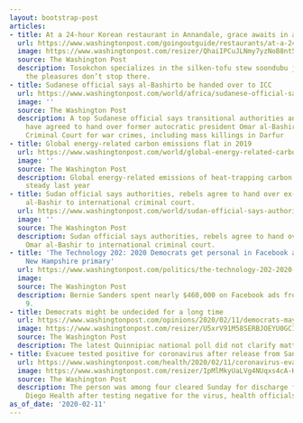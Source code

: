 ```yaml
---
layout: bootstrap-post
articles:
- title: At a 24-hour Korean restaurant in Annandale, grace awaits in a bowl of stew
  url: https://www.washingtonpost.com/goingoutguide/restaurants/at-a-24-hour-korean-restaurant-in-annandale-grace-awaits-in-a-bowl-of-stew/2020/02/11/d2a43f82-4a0e-11ea-bdbf-1dfb23249293_story.html
  image: https://www.washingtonpost.com/resizer/QhaiIPCuJLNmy7yzNoB8nt5EVVw=/1440x0/smart/arc-anglerfish-washpost-prod-washpost.s3.amazonaws.com/public/IQ26RNCMHAI6VFT34B2NGAWH2Q.jpg
  source: The Washington Post
  description: Tosokchon specializes in the silken-tofu stew soondubu jjigae, but
    the pleasures don’t stop there.
- title: Sudanese official says al-Bashirto be handed over to ICC
  url: https://www.washingtonpost.com/world/africa/sudanese-official-says-al-bashirto-be-handed-over-to-icc/2020/02/11/2aaafd2e-4cda-11ea-967b-e074d302c7d4_story.html
  image: ''
  source: The Washington Post
  description: A top Sudanese official says transitional authorities and rebel groups
    have agreed to hand over former autocratic president Omar al-Bashir to the International
    Criminal Court for war crimes, including mass killings in Darfur
- title: Global energy-related carbon emissions flat in 2019
  url: https://www.washingtonpost.com/world/global-energy-related-carbon-emissions-flat-in-2019/2020/02/11/c3f109de-4cd9-11ea-967b-e074d302c7d4_story.html
  image: ''
  source: The Washington Post
  description: Global energy-related emissions of heat-trapping carbon dioxide remained
    steady last year
- title: Sudan official says authorities, rebels agree to hand over ex-President Omar
    al-Bashir to international criminal court.
  url: https://www.washingtonpost.com/world/sudan-official-says-authorities-rebels-agree-to-hand-over-ex-president-omar-al-bashir-to-international-criminal-court/2020/02/11/0c8fcfa0-4cd9-11ea-967b-e074d302c7d4_story.html
  image: ''
  source: The Washington Post
  description: Sudan official says authorities, rebels agree to hand over ex-President
    Omar al-Bashir to international criminal court.
- title: 'The Technology 202: 2020 Democrats get personal in Facebook ads ahead of
    New Hampshire primary'
  url: https://www.washingtonpost.com/politics/the-technology-202-2020-democrats-get-personal-in-facebook-ads-ahead-of-new-hampshire-primary/2020/02/11/e2d3df8f-117d-4f06-9a1d-951e53e3b081_story.html
  image: 
  source: The Washington Post
  description: Bernie Sanders spent nearly $460,000 on Facebook ads from Feb. 3 through
    9.
- title: Democrats might be undecided for a long time
  url: https://www.washingtonpost.com/opinions/2020/02/11/democrats-may-be-undecided-good-long-time/
  image: https://www.washingtonpost.com/resizer/U5xrV91M58SERBJOEYU0GC1KW2E=/1440x0/smart/arc-anglerfish-washpost-prod-washpost.s3.amazonaws.com/public/OAYS3VSLV4I6VFT34B2NGAWH2Q.jpg
  source: The Washington Post
  description: The latest Quinnipiac national poll did not clarify matters.
- title: Evacuee tested positive for coronavirus after release from San Diego hospital
  url: https://www.washingtonpost.com/health/2020/02/11/coronavirus-evacuee-san-diego-released/
  image: https://www.washingtonpost.com/resizer/IpMlMkyUaLVg4NUqxs4cA-KUXmE=/1440x0/smart/arc-anglerfish-washpost-prod-washpost.s3.amazonaws.com/public/7FQAJYSMTII6VFT34B2NGAWH2Q.jpg
  source: The Washington Post
  description: The person was among four cleared Sunday for discharge from UC San
    Diego Health after testing negative for the virus, health officials say.
as_of_date: '2020-02-11'
---
```


